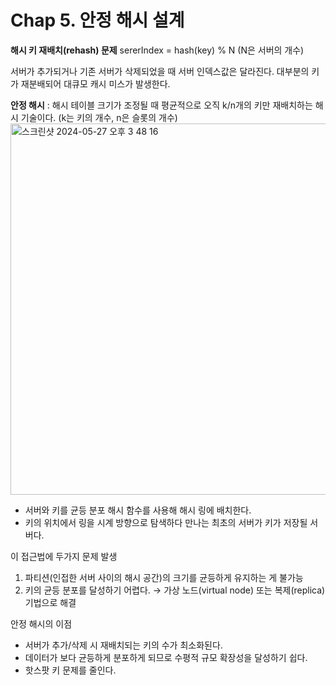 # Chap 5. 안정 해시 설계

**해시 키 재배치(rehash) 문제**
sererIndex = hash(key) % N (N은 서버의 개수)

서버가 추가되거나 기존 서버가 삭제되었을 때 서버 인덱스값은 달라진다. 대부분의 키가 재분배되어 대큐모 캐시 미스가 발생한다.

**안정 해시**
: 해시 테이블 크기가 조정될 때 평균적으로 오직 k/n개의 키만 재배치하는 해시 기술이다. (k는 키의 개수, n은 슬롯의 개수)
<img width="594" alt="스크린샷 2024-05-27 오후 3 48 16" src="https://github.com/aws-cloud-clubs/2024-khu-study/assets/56192209/197cb3dd-4238-465f-9fd8-e25d4eeef7fa">

- 서버와 키를 균등 분포 해시 함수를 사용해 해시 링에 배치한다.
- 키의 위치에서 링을 시계 방향으로 탐색하다 만나는 최초의 서버가 키가 저장될 서버다.

이 접근법에 두가지 문제 발생

1. 파티션(인접한 서버 사이의 해시 공간)의 크기를 균등하게 유지하는 게 불가능
2. 키의 균등 분포를 달성하기 어렵다. → 가상 노드(virtual node) 또는 복제(replica) 기법으로 해결

안정 해시의 이점

- 서버가 추가/삭제 시 재배치되는 키의 수가 최소화된다.
- 데이터가 보다 균등하게 분포하게 되므로 수평적 규모 확장성을 달성하기 쉽다.
- 핫스팟 키 문제를 줄인다.